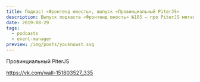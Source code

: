 ```yaml
---
title: Подкаст «Фронтенд юность», выпуск «Провинциальный PiterJS»
description: Выпуск подкаста «Фронтенд юность» №105 — про PiterJS митап, конференцию и тур
date: 2019-08-29
tags:
  - podcasts
  - event-manager
preview: /img/posts/youknowst.svg
---
```

Провинциальный PiterJS

https://vk.com/wall-151803527_335

